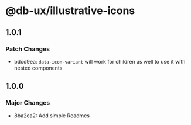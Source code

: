 # @db-ux/illustrative-icons

## 1.0.1

### Patch Changes

- bdcd9ea: `data-icon-variant` will work for children as well to use it with nested components

## 1.0.0

### Major Changes

- 8ba2ea2: Add simple Readmes

